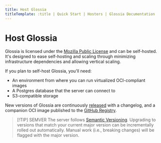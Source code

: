 ```yaml
---
title: Host Glossia
titleTemplate: :title | Quick Start | Hosters | Glossia Documentation
---
```


# Host Glossia

Glossia is licensed under the [Mozilla Public License](https://github.com/glossia/glossia/src/branch/main/LICENSE.md) and can be self-hosted.
It's designed to ease self-hosting and scaling through minimizing infrastructure dependencies and allowing vertical scaling.

If you plan to self-host Glossia, you'll need:
- An environment from where you can run virtualized OCI-compliant images
- A Postgres database that the server can connect to
- S3-compatible storage

New versions of Glossia are continuously [released](https://github.com/glossia/glossia/releases) with a changelog, and a companion OCI image published to the [GitHub Registry](https://github.com/glossia/glossia/pkgs/container/glossia).

> [!TIP] SEMVER
> The server follows [Semantic Versioning](https://semver.org/). Upgrading to versions that match your current major version can be incrementally rolled out automatically. Manual work (i.e., breaking changes) will be flagged with the major version.

